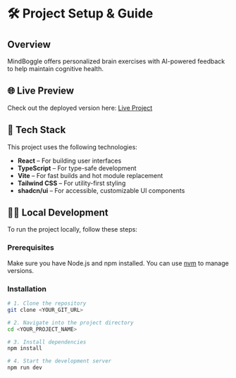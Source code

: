 # 🛠️ Project Setup & Guide

## Overview

MindBoggle offers personalized brain exercises with AI-powered feedback to help maintain cognitive health.
## 🌐 Live Preview

Check out the deployed version here: [Live Project](https://lovable.dev/projects/b1665c2f-b7f3-4a12-9845-f2b4e1740682)

## 📁 Tech Stack

This project uses the following technologies:

- **React** – For building user interfaces  
- **TypeScript** – For type-safe development  
- **Vite** – For fast builds and hot module replacement  
- **Tailwind CSS** – For utility-first styling  
- **shadcn/ui** – For accessible, customizable UI components  

## 🧑‍💻 Local Development

To run the project locally, follow these steps:

### Prerequisites

Make sure you have Node.js and npm installed. You can use [nvm](https://github.com/nvm-sh/nvm#installing-and-updating) to manage versions.

### Installation

```bash
# 1. Clone the repository
git clone <YOUR_GIT_URL>

# 2. Navigate into the project directory
cd <YOUR_PROJECT_NAME>

# 3. Install dependencies
npm install

# 4. Start the development server
npm run dev
